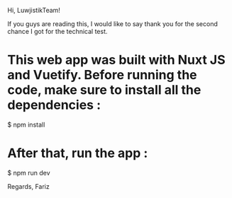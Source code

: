 Hi, LuwjistikTeam!

If you guys are reading this, I would like to say thank you for the second chance I got for the technical test.

# This web app was built with Nuxt JS and Vuetify. Before running the code, make sure to install all the dependencies :
$ npm install

# After that, run the app :
$ npm run dev

Regards,
Fariz
